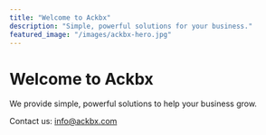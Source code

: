 ```yaml
---
title: "Welcome to Ackbx"
description: "Simple, powerful solutions for your business."
featured_image: "/images/ackbx-hero.jpg"
---
```


# Welcome to Ackbx

We provide simple, powerful solutions to help your business grow.

Contact us: info@ackbx.com
